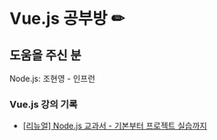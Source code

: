 # Vue.js 공부방 ✏

## 도움을 주신 분
Node.js: 조현영 - 인프런

### Vue.js 강의 기록
* <a href="https://www.inflearn.com/course/%EB%85%B8%EB%93%9C-%EA%B5%90%EA%B3%BC%EC%84%9C">[리뉴얼] Node.js 교과서 - 기본부터 프로젝트 실습까지</a>
